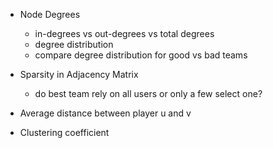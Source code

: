 

- Node Degrees
    * in-degrees vs out-degrees vs total degrees
    * degree distribution
	+ compare degree distribution for good vs bad teams

- Sparsity in Adjacency Matrix
    * do best team rely on all users or only a few select one?
- Average distance between player u and v
- Clustering coefficient
